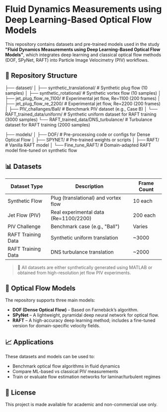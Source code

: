 # Fluid Dynamics Measurements using Deep Learning-Based Optical Flow Models

This repository contains datasets and pre-trained models used in the study **"Fluid Dynamics Measurements using Deep Learning-Based Optical Flow Models"**, which integrates deep learning and classical optical flow methods (DOF, SPyNet, RAFT) into Particle Image Velocimetry (PIV) workflows.

## 📁 Repository Structure
├── dataset/
│ ├── synthetic_translational/ # Synthetic plug flow (10 samples)
│ ├── synthetic_rotational/ # Synthetic vortex flow (10 samples)
│ ├── jet_plug_flow_re_1100/ # Experimental jet flow, Re=1100 (200 frames)
│ ├── jet_plug_flow_re_2200/ # Experimental jet flow, Re=2200 (200 frames)
│ ├── PIV_challanges/Ball/ # Benchmark PIV dataset (e.g., Case B)
│ └── RAFT_trained_data/uniform/ # Synthetic uniform dataset for RAFT training (3000 samples)
 └── RAFT_trained_data/DNS_turbulance/ # Turbulance dataset for RAFT training (2000 samples)

├── models/
│ ├── DOF/ # Pre-processing code or configs for Dense Optical Flow
│ ├── SPYNET/ # Pre-trained weights or scripts
│ ├── RAFT/ # Vanilla RAFT model
│ └── Fine_tune_RAFT/ # Domain-adapted RAFT model fine-tuned on synthetic flow

## 📊 Datasets

| Dataset Type       | Description                           | Frame Count |
|------------------- |---------------------------------------|-------------|
| Synthetic Flow     | Plug (translational) and vortex flow  | 10 each     |
| Jet Flow (PIV)     | Real experimental data (Re=1100/2200) | 200 each    |
| PIV Challenge      | Benchmark case (e.g., "Ball")         | Varies      |
| RAFT Training Data | Synthetic uniform translation         | ~3000       |
| RAFT Training Data | DNS turbulance translation            | ~2000       |
> 🧪 All datasets are either synthetically generated using MATLAB or obtained from high-resolution jet flow PIV experiments.

## 🤖 Optical Flow Models

The repository supports three main models:
- **DOF (Dense Optical Flow)** – Based on Farnebäck’s algorithm.
- **SPyNet** – A lightweight, pyramidal deep neural network for optical flow.
- **RAFT** – A high-accuracy deep learning method; includes a fine-tuned version for domain-specific velocity fields.

## 📈 Applications

These datasets and models can be used to:
- Benchmark optical flow algorithms in fluid dynamics
- Compare ML-based vs classical PIV measurements
- Train or evaluate flow estimation networks for laminar/turbulent regimes

## 🧷 License

This project is made available for academic and non-commercial use only.
